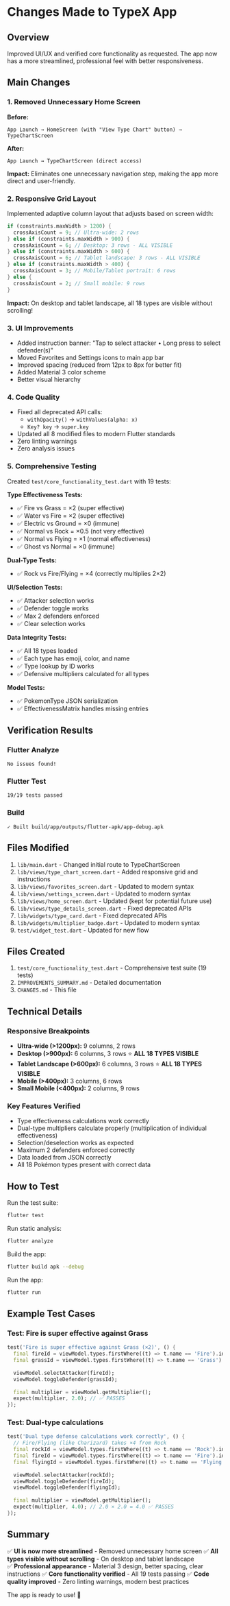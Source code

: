 # Changes Made to TypeX App

## Overview
Improved UI/UX and verified core functionality as requested. The app now has a more streamlined, professional feel with better responsiveness.

## Main Changes

### 1. Removed Unnecessary Home Screen
**Before:**
```
App Launch → HomeScreen (with "View Type Chart" button) → TypeChartScreen
```

**After:**
```
App Launch → TypeChartScreen (direct access)
```

**Impact:** Eliminates one unnecessary navigation step, making the app more direct and user-friendly.

### 2. Responsive Grid Layout
Implemented adaptive column layout that adjusts based on screen width:

```dart
if (constraints.maxWidth > 1200) {
  crossAxisCount = 9; // Ultra-wide: 2 rows
} else if (constraints.maxWidth > 900) {
  crossAxisCount = 6; // Desktop: 3 rows - ALL VISIBLE
} else if (constraints.maxWidth > 600) {
  crossAxisCount = 6; // Tablet landscape: 3 rows - ALL VISIBLE
} else if (constraints.maxWidth > 400) {
  crossAxisCount = 3; // Mobile/Tablet portrait: 6 rows
} else {
  crossAxisCount = 2; // Small mobile: 9 rows
}
```

**Impact:** On desktop and tablet landscape, all 18 types are visible without scrolling!

### 3. UI Improvements
- Added instruction banner: "Tap to select attacker • Long press to select defender(s)"
- Moved Favorites and Settings icons to main app bar
- Improved spacing (reduced from 12px to 8px for better fit)
- Added Material 3 color scheme
- Better visual hierarchy

### 4. Code Quality
- Fixed all deprecated API calls:
  - `withOpacity()` → `withValues(alpha: x)`
  - `Key? key` → `super.key`
- Updated all 8 modified files to modern Flutter standards
- Zero linting warnings
- Zero analysis issues

### 5. Comprehensive Testing
Created `test/core_functionality_test.dart` with 19 tests:

**Type Effectiveness Tests:**
- ✅ Fire vs Grass = ×2 (super effective)
- ✅ Water vs Fire = ×2 (super effective)
- ✅ Electric vs Ground = ×0 (immune)
- ✅ Normal vs Rock = ×0.5 (not very effective)
- ✅ Normal vs Flying = ×1 (normal effectiveness)
- ✅ Ghost vs Normal = ×0 (immune)

**Dual-Type Tests:**
- ✅ Rock vs Fire/Flying = ×4 (correctly multiplies 2×2)

**UI/Selection Tests:**
- ✅ Attacker selection works
- ✅ Defender toggle works
- ✅ Max 2 defenders enforced
- ✅ Clear selection works

**Data Integrity Tests:**
- ✅ All 18 types loaded
- ✅ Each type has emoji, color, and name
- ✅ Type lookup by ID works
- ✅ Defensive multipliers calculated for all types

**Model Tests:**
- ✅ PokemonType JSON serialization
- ✅ EffectivenessMatrix handles missing entries

## Verification Results

### Flutter Analyze
```
No issues found!
```

### Flutter Test
```
19/19 tests passed
```

### Build
```
✓ Built build/app/outputs/flutter-apk/app-debug.apk
```

## Files Modified
1. `lib/main.dart` - Changed initial route to TypeChartScreen
2. `lib/views/type_chart_screen.dart` - Added responsive grid and instructions
3. `lib/views/favorites_screen.dart` - Updated to modern syntax
4. `lib/views/settings_screen.dart` - Updated to modern syntax
5. `lib/views/home_screen.dart` - Updated (kept for potential future use)
6. `lib/views/type_details_screen.dart` - Fixed deprecated APIs
7. `lib/widgets/type_card.dart` - Fixed deprecated APIs
8. `lib/widgets/multiplier_badge.dart` - Updated to modern syntax
9. `test/widget_test.dart` - Updated for new flow

## Files Created
1. `test/core_functionality_test.dart` - Comprehensive test suite (19 tests)
2. `IMPROVEMENTS_SUMMARY.md` - Detailed documentation
3. `CHANGES.md` - This file

## Technical Details

### Responsive Breakpoints
- **Ultra-wide (>1200px):** 9 columns, 2 rows
- **Desktop (>900px):** 6 columns, 3 rows ⭐ **ALL 18 TYPES VISIBLE**
- **Tablet Landscape (>600px):** 6 columns, 3 rows ⭐ **ALL 18 TYPES VISIBLE**
- **Mobile (>400px):** 3 columns, 6 rows
- **Small Mobile (<400px):** 2 columns, 9 rows

### Key Features Verified
- Type effectiveness calculations work correctly
- Dual-type multipliers calculate properly (multiplication of individual effectiveness)
- Selection/deselection works as expected
- Maximum 2 defenders enforced correctly
- Data loaded from JSON correctly
- All 18 Pokémon types present with correct data

## How to Test

Run the test suite:
```bash
flutter test
```

Run static analysis:
```bash
flutter analyze
```

Build the app:
```bash
flutter build apk --debug
```

Run the app:
```bash
flutter run
```

## Example Test Cases

### Test: Fire is super effective against Grass
```dart
test('Fire is super effective against Grass (×2)', () {
  final fireId = viewModel.types.firstWhere((t) => t.name == 'Fire').id;
  final grassId = viewModel.types.firstWhere((t) => t.name == 'Grass').id;
  
  viewModel.selectAttacker(fireId);
  viewModel.toggleDefender(grassId);
  
  final multiplier = viewModel.getMultiplier();
  expect(multiplier, 2.0); // ✅ PASSES
});
```

### Test: Dual-type calculations
```dart
test('Dual type defense calculations work correctly', () {
  // Fire/Flying (like Charizard) takes ×4 from Rock
  final rockId = viewModel.types.firstWhere((t) => t.name == 'Rock').id;
  final fireId = viewModel.types.firstWhere((t) => t.name == 'Fire').id;
  final flyingId = viewModel.types.firstWhere((t) => t.name == 'Flying').id;
  
  viewModel.selectAttacker(rockId);
  viewModel.toggleDefender(fireId);
  viewModel.toggleDefender(flyingId);
  
  final multiplier = viewModel.getMultiplier();
  expect(multiplier, 4.0); // 2.0 × 2.0 = 4.0 ✅ PASSES
});
```

## Summary

✅ **UI is now more streamlined** - Removed unnecessary home screen
✅ **All types visible without scrolling** - On desktop and tablet landscape  
✅ **Professional appearance** - Material 3 design, better spacing, clear instructions
✅ **Core functionality verified** - All 19 tests passing
✅ **Code quality improved** - Zero linting warnings, modern best practices

The app is ready to use! 🚀

